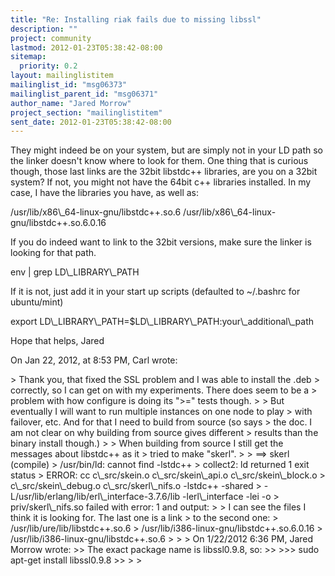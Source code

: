 ```yaml
---
title: "Re: Installing riak fails due to missing libssl"
description: ""
project: community
lastmod: 2012-01-23T05:38:42-08:00
sitemap:
  priority: 0.2
layout: mailinglistitem
mailinglist_id: "msg06373"
mailinglist_parent_id: "msg06371"
author_name: "Jared Morrow"
project_section: "mailinglistitem"
sent_date: 2012-01-23T05:38:42-08:00
---
```



They might indeed be on your system, but are simply not in your LD path so the 
linker doesn't know where to look for them. One thing that is curious though, 
those last links are the 32bit libstdc++ libraries, are you on a 32bit system? 
 If not, you might not have the 64bit c++ libraries installed. In my case, I 
have the libraries you have, as well as:

/usr/lib/x86\\_64-linux-gnu/libstdc++.so.6
/usr/lib/x86\\_64-linux-gnu/libstdc++.so.6.0.16


If you do indeed want to link to the 32bit versions, make sure the linker is 
looking for that path.

env | grep LD\\_LIBRARY\\_PATH

If it is not, just add it in your start up scripts (defaulted to ~/.bashrc for 
ubuntu/mint)

export LD\\_LIBRARY\\_PATH=$LD\\_LIBRARY\\_PATH:your\\_additional\\_path


Hope that helps,
Jared

On Jan 22, 2012, at 8:53 PM, Carl wrote:

&gt; Thank you, that fixed the SSL problem and I was able to install the .deb
&gt; correctly, so I can get on with my experiments. There does seem to be a
&gt; problem with how configure is doing its "&gt;=" tests though.
&gt; 
&gt; But eventually I will want to run multiple instances on one node to play
&gt; with failover, etc. And for that I need to build from source (so says
&gt; the doc. I am not clear on why building from source gives different
&gt; results than the binary install though.)
&gt; 
&gt; When building from source I still get the messages about libstdc++ as it
&gt; tried to make "skerl".
&gt; 
&gt; ==&gt; skerl (compile)
&gt; /usr/bin/ld: cannot find -lstdc++
&gt; collect2: ld returned 1 exit status
&gt; ERROR: cc c\\_src/skein.o c\\_src/skein\\_api.o c\\_src/skein\\_block.o
&gt; c\\_src/skein\\_debug.o c\\_src/skerl\\_nifs.o -lstdc++ -shared 
&gt; -L/usr/lib/erlang/lib/erl\\_interface-3.7.6/lib -lerl\\_interface -lei -o
&gt; priv/skerl\\_nifs.so failed with error: 1 and output:
&gt; 
&gt; I can see the files I think it is looking for. The last one is a link
&gt; to the second one:
&gt; /usr/lib/ure/lib/libstdc++.so.6
&gt; /usr/lib/i386-linux-gnu/libstdc++.so.6.0.16
&gt; /usr/lib/i386-linux-gnu/libstdc++.so.6
&gt; 
&gt; 
&gt; On 1/22/2012 6:36 PM, Jared Morrow wrote:
&gt;&gt; The exact package name is libssl0.9.8, so:
&gt;&gt; 
&gt;&gt;&gt; sudo apt-get install libssl0.9.8
&gt;&gt; 
&gt; 
&gt; 

